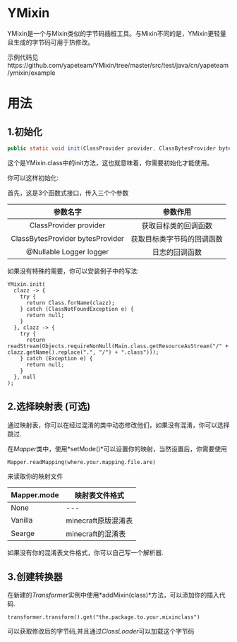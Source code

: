 # YMixin
YMixin是一个与Mixin类似的字节码插桩工具。与Mixin不同的是，YMixin更轻量且生成的字节码可用于热修改。



示例代码见https://github.com/yapeteam/YMixin/tree/master/src/test/java/cn/yapeteam/ymixin/example



# 用法



## 1.初始化

```java
public static void init(ClassProvider provider, ClassBytesProvider bytesProvider, @Nullable Logger logger);
```

这个是YMixin.class中的init方法，这也就意味着，你需要初始化才能使用。

你可以这样初始化:

首先，这是3个函数式接口，传入三个个参数

|             参数名字             |          参数作用          |
| :------------------------------: | :------------------------: |
|      ClassProvider provider      |    获取目标类的回调函数    |
| ClassBytesProvider bytesProvider | 获取目标类字节码的回调函数 |
|     @Nullable Logger logger      |       日志的回调函数       |



如果没有特殊的需要，你可以安装例子中的写法:

```
YMixin.init(
  clazz -> {
    try {
      return Class.forName(clazz);
    } catch (ClassNotFoundException e) {
      return null;
    }
  }, clazz -> {
    try {
      return readStream(Objects.requireNonNull(Main.class.getResourceAsStream("/" + clazz.getName().replace(".", "/") + ".class")));
    } catch (Exception e) {
      return null;
    }
  }, null
);
```



## 2.选择映射表 (可选)

通过映射表，你可以在经过混淆的类中动态修改他们，如果没有混淆，你可以选择跳过.

在*Mapper*类中，使用*setMode()*可以设置你的映射，当然设置后，你需要使用

```
Mapper.readMapping(where.your.mapping.file.are)
```

来读取你的映射文件



| Mapper.mode | 映射表文件格式      |
| ----------- | ------------------- |
| None        | ---                 |
| Vanilla     | minecraft原版混淆表 |
| Searge      | minecraft的混淆表   |

如果没有你的混淆表文件格式，你可以自己写一个解析器.







## 3.创建转换器

在新建的*Transformer*实例中使用*addMixin(class)*方法，可以添加你的插入代码.

```
transformer.transform().get("the.package.to.your.mixinclass")
```

可以获取修改后的字节码,并且通过*ClassLoader*可以加载这个字节码

